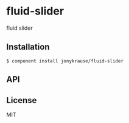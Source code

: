 
# fluid-slider

  fluid slider

## Installation

    $ component install jonykrause/fluid-slider

## API

   

## License

  MIT
